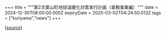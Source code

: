 +++
title = """第2次栗山町地球温暖化対策実行計画（事務事業編）"""
date = 2024-12-30T08:00:00.000Z
expiryDate = 2025-03-02T04:24:50.013Z
tags = ["kuriyama","news"]
+++


[[source]](https://www.town.kuriyama.hokkaido.jp/site/-/29862.html)
